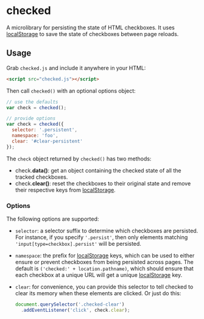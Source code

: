 # checked
A microlibrary for persisting the state of HTML checkboxes. It uses
[localStorage] to save the state of checkboxes between page reloads.

## Usage
Grab `checked.js` and include it anywhere in your HTML:

```html
<script src="checked.js"></script>
```

Then call `checked()` with an optional options object:

```js
// use the defaults
var check = checked();

// provide options
var check = checked({
  selector: '.persistent',
  namespace: 'foo',
  clear: '#clear-persistent'
});
```

The `check` object returned by `checked()` has two methods:

* check.**data()**: get an object containing the checked state of all
  the tracked checkboxes.
* check.**clear()**: reset the checkboxes to their original state and 
  remove their respective keys from [localStorage].

### Options
The following options are supported:

* `selector`: a selector suffix to determine which checkboxes are
  persisted. For instance, if you specify `'.persist'`, then only
  elements matching `'input[type=checkbox].persist'` will be persisted.
* `namespace`: the prefix for [localStorage] keys, which can be used
  to either ensure or prevent checkboxes from being persisted across
  pages. The default is `('checked:' + location.pathname)`, which
  should ensure that each checkbox at a unique URL will get a unique
  [localStorage] key.
* `clear`: for convenience, you can provide this selector to tell
  checked to clear its memory when these elements are clicked. Or
  just do this:

  ```js
  document.querySelector('.checked-clear')
    .addEventListener('click', check.clear);
  ```

[localStorage]: https://developer.mozilla.org/en-US/docs/Web/Guide/API/DOM/Storage#localStorage
